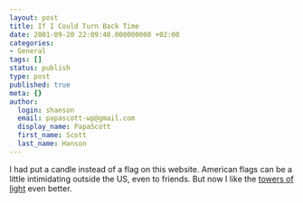 ```yaml
---
layout: post
title: If I Could Turn Back Time
date: 2001-09-20 22:09:40.000000000 +02:00
categories:
- General
tags: []
status: publish
type: post
published: true
meta: {}
author:
  login: shanson
  email: papascott-wp@gmail.com
  display_name: PapaScott
  first_name: Scott
  last_name: Hanson
---
```

<p>I had put a candle instead of a flag on this website. American flags can be a little intimidating outside the US, even to friends. But now I like the <a href="http://www.nytimes.com/2001/09/23/magazine/23MYODA.html">towers of light</a> even better.</p>
